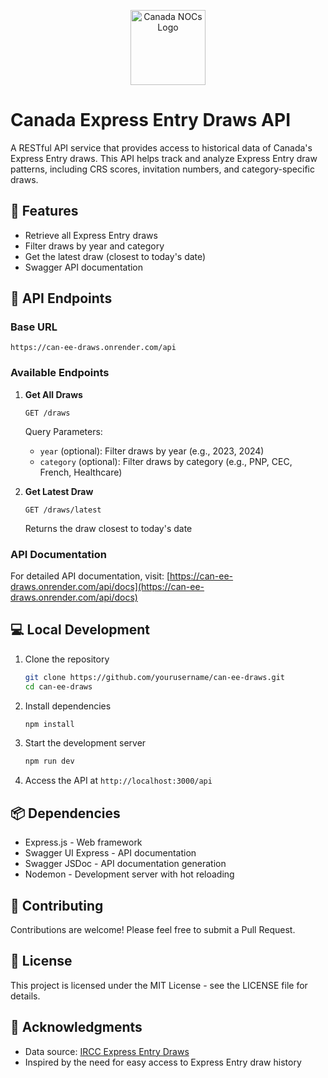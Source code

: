 <p align="center">
  <img src="https://gist.githubusercontent.com/sagunji/8c0138a7af3e4cb16059261c1a8be691/raw/d26d6d84abdbd1277747565b574f252fa9ab63c0/canoeh.svg" alt="Canada NOCs Logo" height="120"/>
</p>

# Canada Express Entry Draws API

A RESTful API service that provides access to historical data of Canada's Express Entry draws. This API helps track and analyze Express Entry draw patterns, including CRS scores, invitation numbers, and category-specific draws.

## 🌟 Features

- Retrieve all Express Entry draws
- Filter draws by year and category
- Get the latest draw (closest to today's date)
- Swagger API documentation

## 🚀 API Endpoints

### Base URL

```
https://can-ee-draws.onrender.com/api
```

### Available Endpoints

1. **Get All Draws**

   ```
   GET /draws
   ```

   Query Parameters:

   - `year` (optional): Filter draws by year (e.g., 2023, 2024)
   - `category` (optional): Filter draws by category (e.g., PNP, CEC, French, Healthcare)

2. **Get Latest Draw**
   ```
   GET /draws/latest
   ```
   Returns the draw closest to today's date

### API Documentation

For detailed API documentation, visit: [https://can-ee-draws.onrender.com/api/docs](https://can-ee-draws.onrender.com/api/docs)

## 💻 Local Development

1. Clone the repository

   ```bash
   git clone https://github.com/yourusername/can-ee-draws.git
   cd can-ee-draws
   ```

2. Install dependencies

   ```bash
   npm install
   ```

3. Start the development server

   ```bash
   npm run dev
   ```

4. Access the API at `http://localhost:3000/api`

## 📦 Dependencies

- Express.js - Web framework
- Swagger UI Express - API documentation
- Swagger JSDoc - API documentation generation
- Nodemon - Development server with hot reloading

## 🤝 Contributing

Contributions are welcome! Please feel free to submit a Pull Request.

## 📄 License

This project is licensed under the MIT License - see the LICENSE file for details.

## 🙏 Acknowledgments

- Data source: [IRCC Express Entry Draws](https://www.canada.ca/en/immigration-refugees-citizenship/services/immigrate-canada/express-entry/submit-profile/rounds-invitations.html)
- Inspired by the need for easy access to Express Entry draw history
